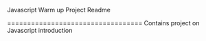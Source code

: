 Javascript Warm up Project Readme

==================================
Contains project on Javascript introduction
